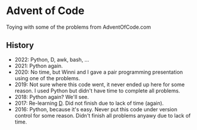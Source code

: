 # Advent of Code
Toying with some of the problems from AdventOfCode.com

## History
- 2022: Python, D, awk, bash, ...
- 2021: Python again.
- 2020: No time, but Winni and I gave a pair programming presentation using one
  of the problems.
- 2019: Not sure where this code went, it never ended up here for some reason.
  I used Python but didn't have time to complete all problems.
- 2018: Python again? We'll see.
- 2017: Re-learning [D](https://www.dlang.org). 
  Did not finish due to lack of time (again).
- 2016: Python, because it's easy. Never put this code
  under version control for some reason. Didn't finish 
  all problems anyawy due to lack of time. 
